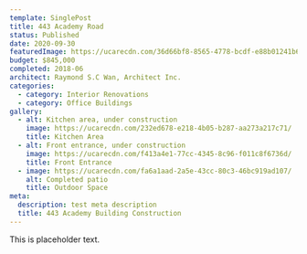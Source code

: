 ```yaml
---
template: SinglePost
title: 443 Academy Road
status: Published
date: 2020-09-30
featuredImage: https://ucarecdn.com/36d66bf8-8565-4778-bcdf-e88b01241b67/
budget: $845,000
completed: 2018-06
architect: Raymond S.C Wan, Architect Inc.
categories:
  - category: Interior Renovations
  - category: Office Buildings
gallery:
  - alt: Kitchen area, under construction
    image: https://ucarecdn.com/232ed678-e218-4b05-b287-aa273a217c71/
    title: Kitchen Area
  - alt: Front entrance, under construction
    image: https://ucarecdn.com/f413a4e1-77cc-4345-8c96-f011c8f6736d/
    title: Front Entrance
  - image: https://ucarecdn.com/fa6a1aad-2a5e-43cc-80c3-46bc919ad107/
    alt: Completed patio
    title: Outdoor Space
meta:
  description: test meta description
  title: 443 Academy Building Construction
---
```

This is placeholder text.
